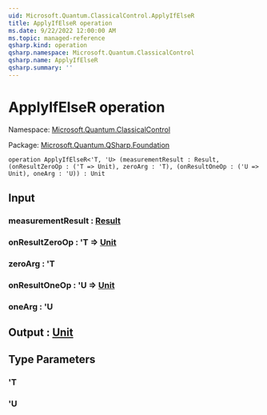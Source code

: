 ```yaml
---
uid: Microsoft.Quantum.ClassicalControl.ApplyIfElseR
title: ApplyIfElseR operation
ms.date: 9/22/2022 12:00:00 AM
ms.topic: managed-reference
qsharp.kind: operation
qsharp.namespace: Microsoft.Quantum.ClassicalControl
qsharp.name: ApplyIfElseR
qsharp.summary: ''
---
```


# ApplyIfElseR operation

Namespace: [Microsoft.Quantum.ClassicalControl](xref:Microsoft.Quantum.ClassicalControl)

Package: [Microsoft.Quantum.QSharp.Foundation](https://nuget.org/packages/Microsoft.Quantum.QSharp.Foundation)




```qsharp
operation ApplyIfElseR<'T, 'U> (measurementResult : Result, (onResultZeroOp : ('T => Unit), zeroArg : 'T), (onResultOneOp : ('U => Unit), oneArg : 'U)) : Unit
```


## Input

### measurementResult : [Result](xref:microsoft.quantum.qsharp.valueliterals#result-literal)




### onResultZeroOp : 'T => [Unit](xref:microsoft.quantum.qsharp.valueliterals#unit-literal) 




### zeroArg : 'T




### onResultOneOp : 'U => [Unit](xref:microsoft.quantum.qsharp.valueliterals#unit-literal) 




### oneArg : 'U





## Output : [Unit](xref:microsoft.quantum.qsharp.valueliterals#unit-literal)



## Type Parameters

### 'T


### 'U

